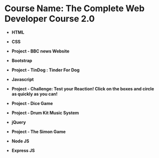 # Course Name: The Complete Web Developer Course 2.0

- **HTML**

- **CSS**

- **Project - BBC news Website**

- **Bootstrap**

- **Project - TinDog : Tinder For Dog**

- **Javascript**

- **Project - Challenge: Test your Reaction! Click on the boxes and circle as quickly as you can!**	

- **Project - Dice Game**

- **Project - Drum Kit Music System**

- **jQuery**

- **Project - The Simon Game**

- **Node JS**

- **Express JS**